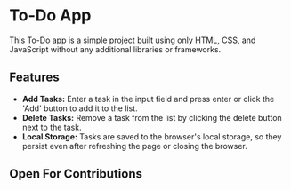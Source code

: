 # To-Do App

This To-Do app is a simple project built using only HTML, CSS, and JavaScript without any additional libraries or frameworks.

## Features

- **Add Tasks:** Enter a task in the input field and press enter or click the 'Add' button to add it to the list.
- **Delete Tasks:** Remove a task from the list by clicking the delete button next to the task.
- **Local Storage:** Tasks are saved to the browser's local storage, so they persist even after refreshing the page or closing the browser.

## Open For Contributions
